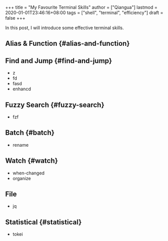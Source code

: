 +++
title = "My Favourite Terminal Skills"
author = ["Qiangua"]
lastmod = 2020-01-01T23:46:16+08:00
tags = ["shell", "terminal", "efficiency"]
draft = false
+++

In this post, I will introduce some effective terminal skills.

<!--more-->


## Alias & Function {#alias-and-function}


## Find and Jump {#find-and-jump}

-   z
-   fd
-   fasd
-   enhancd


## Fuzzy Search {#fuzzy-search}

-   fzf


## Batch {#batch}

-   rename


## Watch {#watch}

-   when-changed
-   organize

## File 
- jq

## Statistical {#statistical}
- tokei